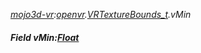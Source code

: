 _[mojo3d-vr](../../modules/mojo3d-vr/mojo3d-vr-module.md):[openvr](openvr:).[VRTextureBounds\_t](openvr:openvr-vrtexturebounds_t.md).vMin_
##### Field vMin:[Float](../../modules/wonkey/wonkey-types-float.md)

